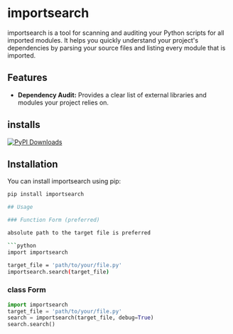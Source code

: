 # importsearch

importsearch is a tool for scanning and auditing your Python scripts for all imported modules. It helps you quickly understand your project's dependencies by parsing your source files and listing every module that is imported.

## Features

- **Dependency Audit:** Provides a clear list of external libraries and modules your project relies on.

## installs
[![PyPI Downloads](https://static.pepy.tech/badge/importsearch)](https://pepy.tech/projects/importsearch)

## Installation

You can install importsearch using pip:

```bash
pip install importsearch

## Usage

### Function Form (preferred)

absolute path to the target file is preferred

```python
import importsearch

target_file = 'path/to/your/file.py'
importsearch.search(target_file)
```

### class Form
```python
import importsearch
target_file = 'path/to/your/file.py'
search = importsearch(target_file, debug=True)
search.search()
```